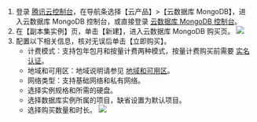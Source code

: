 
1. 登录 [腾讯云控制台](https://console.cloud.tencent.com/)，在导航条选择【云产品】>【云数据库 MongoDB】，进入云数据库 MongoDB 控制台，或直接登录 [云数据库 MongoDB 控制台](https://console.cloud.tencent.com/mongodb)。
2. 在【副本集实例】页，单击【新建】，进入云数据库 MongoDB 购买页。
![](https://main.qcloudimg.com/raw/8f1019631506ca63f9d5ea183a189eeb.png)
2. 配置以下相关信息，核对无误后单击【立即购买】。
   - 计费模式：支持包年包月和按量计费两种模式，按量计费购买前需要 [实名认证](https://cloud.tencent.com/document/product/378/3629)。
   - 地域和可用区：地域说明请参见 [地域和可用区](https://cloud.tencent.com/document/product/240/3637)。
   - 网络类型：支持基础网络和私有网络。
   - 选择实例规格和所需的硬盘。
   - 选择数据库实例所属的项目，缺省设置为默认项目。
   - 选择购买数量和时长。
   ![](https://main.qcloudimg.com/raw/af6906bc7fc31b07afef49c3f44269de.png)
